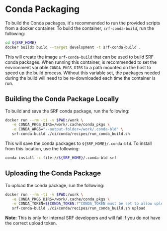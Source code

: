 # Conda Packaging

To build the Conda packages, it's recommended to run the provided scripts from a docker container. To build the container, `srf-conda-build`, run the following:

```bash
cd ${SRF_HOME}
docker buildx build --target development -t srf-conda-build .
```

This will create the image `srf-conda-build` that can be used to build SRF conda packages. When running this container, is recommended to set the environment variable `CONDA_PKGS_DIRS` to a path mounted on the host to speed up the build process. Without this variable set, the packages needed during the build will need to be re-downloaded each time the container is run.

## Building the Conda Package Locally

To build and save the SRF conda package, run the following:

```bash
docker run --rm -ti -v $PWD:/work \
   -e CONDA_PKGS_DIRS=/work/.cache/conda_pkgs \
   -e CONDA_ARGS="--output-folder=/work/.conda-bld" \
   srf-conda-build ./ci/conda/recipes/run_conda_build.sh
```

This will save the conda packages to `${SRF_HOME}/.conda-bld`. To install from this location, use the following:

```bash
conda install -c file://${SRF_HOME}/.conda-bld srf
```

## Uploading the Conda Package

To upload the conda package, run the following:

```bash
docker run --rm -ti -v $PWD:/work \
   -e CONDA_PKGS_DIRS=/work/.cache/conda_pkgs \
   -e CONDA_TOKEN=${CONDA_TOKEN:?"CONDA_TOKEN must be set to allow upload"} \
   srf-conda-build ./ci/conda/recipes/run_conda_build.sh upload
```

**Note:** This is only for internal SRF developers and will fail if you do not have the correct upload token.
